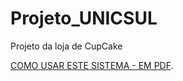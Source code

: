 # Projeto_UNICSUL
Projeto da loja de CupCake

[COMO USAR ESTE SISTEMA - EM PDF](https://github.com/SamirMV/Projeto_UNICSUL/COMO%20USAR%20ESTE%20SISTEMA.pdf).
